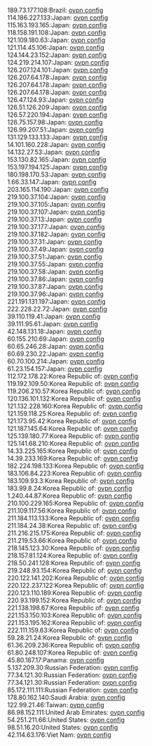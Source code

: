 189.73.177.108:Brazil: [ovpn config](vpn/189_73_177_108.ovpn)  
114.186.227.133:Japan: [ovpn config](vpn/114_186_227_133.ovpn)  
115.163.193.165:Japan: [ovpn config](vpn/115_163_193_165.ovpn)  
118.158.191.108:Japan: [ovpn config](vpn/118_158_191_108.ovpn)  
121.109.180.63:Japan: [ovpn config](vpn/121_109_180_63.ovpn)  
121.114.45.106:Japan: [ovpn config](vpn/121_114_45_106.ovpn)  
124.144.23.152:Japan: [ovpn config](vpn/124_144_23_152.ovpn)  
124.219.214.107:Japan: [ovpn config](vpn/124_219_214_107.ovpn)  
126.207.124.101:Japan: [ovpn config](vpn/126_207_124_101.ovpn)  
126.207.64.178:Japan: [ovpn config](vpn/126_207_64_178.ovpn)  
126.207.64.178:Japan: [ovpn config](vpn/126_207_64_178.ovpn)  
126.207.64.178:Japan: [ovpn config](vpn/126_207_64_178.ovpn)  
126.47.124.93:Japan: [ovpn config](vpn/126_47_124_93.ovpn)  
126.51.126.209:Japan: [ovpn config](vpn/126_51_126_209.ovpn)  
126.57.220.194:Japan: [ovpn config](vpn/126_57_220_194.ovpn)  
126.75.157.98:Japan: [ovpn config](vpn/126_75_157_98.ovpn)  
126.99.207.51:Japan: [ovpn config](vpn/126_99_207_51.ovpn)  
131.129.133.133:Japan: [ovpn config](vpn/131_129_133_133.ovpn)  
14.101.160.228:Japan: [ovpn config](vpn/14_101_160_228.ovpn)  
14.132.27.53:Japan: [ovpn config](vpn/14_132_27_53.ovpn)  
153.130.82.165:Japan: [ovpn config](vpn/153_130_82_165.ovpn)  
153.197.194.125:Japan: [ovpn config](vpn/153_197_194_125.ovpn)  
180.198.170.53:Japan: [ovpn config](vpn/180_198_170_53.ovpn)  
1.66.33.147:Japan: [ovpn config](vpn/1_66_33_147.ovpn)  
203.165.114.190:Japan: [ovpn config](vpn/203_165_114_190.ovpn)  
219.100.37.104:Japan: [ovpn config](vpn/219_100_37_104.ovpn)  
219.100.37.105:Japan: [ovpn config](vpn/219_100_37_105.ovpn)  
219.100.37.107:Japan: [ovpn config](vpn/219_100_37_107.ovpn)  
219.100.37.13:Japan: [ovpn config](vpn/219_100_37_13.ovpn)  
219.100.37.177:Japan: [ovpn config](vpn/219_100_37_177.ovpn)  
219.100.37.182:Japan: [ovpn config](vpn/219_100_37_182.ovpn)  
219.100.37.31:Japan: [ovpn config](vpn/219_100_37_31.ovpn)  
219.100.37.49:Japan: [ovpn config](vpn/219_100_37_49.ovpn)  
219.100.37.51:Japan: [ovpn config](vpn/219_100_37_51.ovpn)  
219.100.37.55:Japan: [ovpn config](vpn/219_100_37_55.ovpn)  
219.100.37.58:Japan: [ovpn config](vpn/219_100_37_58.ovpn)  
219.100.37.86:Japan: [ovpn config](vpn/219_100_37_86.ovpn)  
219.100.37.87:Japan: [ovpn config](vpn/219_100_37_87.ovpn)  
219.100.37.96:Japan: [ovpn config](vpn/219_100_37_96.ovpn)  
221.191.131.197:Japan: [ovpn config](vpn/221_191_131_197.ovpn)  
222.228.22.72:Japan: [ovpn config](vpn/222_228_22_72.ovpn)  
39.110.119.41:Japan: [ovpn config](vpn/39_110_119_41.ovpn)  
39.111.95.61:Japan: [ovpn config](vpn/39_111_95_61.ovpn)  
42.148.131.18:Japan: [ovpn config](vpn/42_148_131_18.ovpn)  
60.155.210.69:Japan: [ovpn config](vpn/60_155_210_69.ovpn)  
60.65.246.28:Japan: [ovpn config](vpn/60_65_246_28.ovpn)  
60.69.230.22:Japan: [ovpn config](vpn/60_69_230_22.ovpn)  
60.70.100.214:Japan: [ovpn config](vpn/60_70_100_214.ovpn)  
61.23.154.157:Japan: [ovpn config](vpn/61_23_154_157.ovpn)  
112.172.178.22:Korea Republic of: [ovpn config](vpn/112_172_178_22.ovpn)  
119.192.109.50:Korea Republic of: [ovpn config](vpn/119_192_109_50.ovpn)  
119.206.210.57:Korea Republic of: [ovpn config](vpn/119_206_210_57.ovpn)  
120.136.101.132:Korea Republic of: [ovpn config](vpn/120_136_101_132.ovpn)  
121.132.228.160:Korea Republic of: [ovpn config](vpn/121_132_228_160.ovpn)  
121.159.118.25:Korea Republic of: [ovpn config](vpn/121_159_118_25.ovpn)  
121.173.95.42:Korea Republic of: [ovpn config](vpn/121_173_95_42.ovpn)  
121.187.145.64:Korea Republic of: [ovpn config](vpn/121_187_145_64.ovpn)  
125.139.180.77:Korea Republic of: [ovpn config](vpn/125_139_180_77.ovpn)  
125.141.68.210:Korea Republic of: [ovpn config](vpn/125_141_68_210.ovpn)  
14.33.225.165:Korea Republic of: [ovpn config](vpn/14_33_225_165.ovpn)  
14.39.233.169:Korea Republic of: [ovpn config](vpn/14_39_233_169.ovpn)  
182.224.198.133:Korea Republic of: [ovpn config](vpn/182_224_198_133.ovpn)  
183.106.84.223:Korea Republic of: [ovpn config](vpn/183_106_84_223.ovpn)  
183.109.93.3:Korea Republic of: [ovpn config](vpn/183_109_93_3.ovpn)  
183.99.8.24:Korea Republic of: [ovpn config](vpn/183_99_8_24.ovpn)  
1.240.44.87:Korea Republic of: [ovpn config](vpn/1_240_44_87.ovpn)  
210.100.229.165:Korea Republic of: [ovpn config](vpn/210_100_229_165.ovpn)  
211.109.117.56:Korea Republic of: [ovpn config](vpn/211_109_117_56.ovpn)  
211.184.113.133:Korea Republic of: [ovpn config](vpn/211_184_113_133.ovpn)  
211.184.24.38:Korea Republic of: [ovpn config](vpn/211_184_24_38.ovpn)  
211.216.215.175:Korea Republic of: [ovpn config](vpn/211_216_215_175.ovpn)  
211.219.53.66:Korea Republic of: [ovpn config](vpn/211_219_53_66.ovpn)  
218.145.123.30:Korea Republic of: [ovpn config](vpn/218_145_123_30.ovpn)  
218.157.81.124:Korea Republic of: [ovpn config](vpn/218_157_81_124.ovpn)  
218.50.241.128:Korea Republic of: [ovpn config](vpn/218_50_241_128.ovpn)  
219.248.93.154:Korea Republic of: [ovpn config](vpn/219_248_93_154.ovpn)  
220.122.141.202:Korea Republic of: [ovpn config](vpn/220_122_141_202.ovpn)  
220.122.237.122:Korea Republic of: [ovpn config](vpn/220_122_237_122.ovpn)  
220.123.110.189:Korea Republic of: [ovpn config](vpn/220_123_110_189.ovpn)  
220.93.199.152:Korea Republic of: [ovpn config](vpn/220_93_199_152.ovpn)  
221.138.198.67:Korea Republic of: [ovpn config](vpn/221_138_198_67.ovpn)  
221.153.150.103:Korea Republic of: [ovpn config](vpn/221_153_150_103.ovpn)  
221.153.195.162:Korea Republic of: [ovpn config](vpn/221_153_195_162.ovpn)  
222.111.159.63:Korea Republic of: [ovpn config](vpn/222_111_159_63.ovpn)  
59.28.21.24:Korea Republic of: [ovpn config](vpn/59_28_21_24.ovpn)  
61.36.209.236:Korea Republic of: [ovpn config](vpn/61_36_209_236.ovpn)  
61.80.248.107:Korea Republic of: [ovpn config](vpn/61_80_248_107.ovpn)  
45.80.187.17:Panama: [ovpn config](vpn/45_80_187_17.ovpn)  
5.137.209.30:Russian Federation: [ovpn config](vpn/5_137_209_30.ovpn)  
77.34.121.30:Russian Federation: [ovpn config](vpn/77_34_121_30.ovpn)  
77.34.121.30:Russian Federation: [ovpn config](vpn/77_34_121_30.ovpn)  
85.172.111.111:Russian Federation: [ovpn config](vpn/85_172_111_111.ovpn)  
178.80.162.140:Saudi Arabia: [ovpn config](vpn/178_80_162_140.ovpn)  
122.99.21.46:Taiwan: [ovpn config](vpn/122_99_21_46.ovpn)  
86.98.152.111:United Arab Emirates: [ovpn config](vpn/86_98_152_111.ovpn)  
54.251.211.66:United States: [ovpn config](vpn/54_251_211_66.ovpn)  
98.51.16.20:United States: [ovpn config](vpn/98_51_16_20.ovpn)  
42.114.63.176:Viet Nam: [ovpn config](vpn/42_114_63_176.ovpn)  
